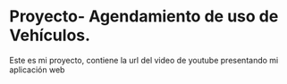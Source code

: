 # Proyecto- Agendamiento de uso de Vehículos.
Este es mi proyecto, contiene la url del video de youtube presentando mi aplicación web
